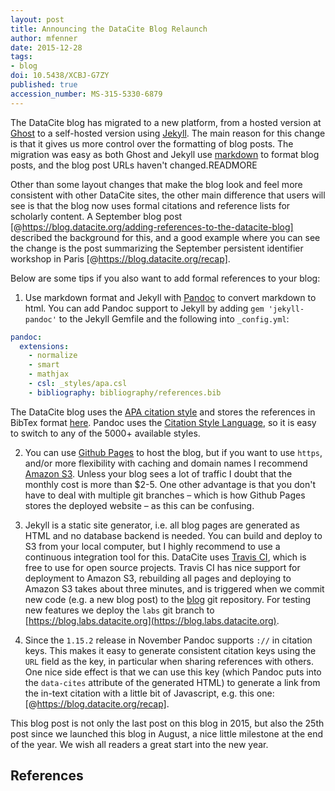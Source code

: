 ```yaml
---
layout: post
title: Announcing the DataCite Blog Relaunch
author: mfenner
date: 2015-12-28
tags:
- blog
doi: 10.5438/XCBJ-G7ZY
published: true
accession_number: MS-315-5330-6879
---
```

The DataCite blog has migrated to a new platform, from a hosted version at [Ghost](https://ghost.org/) to a self-hosted version using [Jekyll](https://jekyllrb.com/). The main reason for this change is that it gives us more control over the formatting of blog posts. The migration was easy as both Ghost and Jekyll use [markdown](http://support.ghost.org/markdown-guide/) to format blog posts, and the blog post URLs haven't changed.READMORE

Other than some layout changes that make the blog look and feel more consistent with other DataCite sites, the other main difference that users will see is that the blog now uses formal citations and reference lists for scholarly content. A September blog post [@https://blog.datacite.org/adding-references-to-the-datacite-blog] described the background for this, and a good example where you can see the change is the post summarizing the September persistent identifier workshop in Paris [@https://blog.datacite.org/recap].

Below are some tips if you also want to add formal references to your blog:

1. Use markdown format and Jekyll with [Pandoc](http://pandoc.org/) to convert markdown to html. You can add Pandoc support to Jekyll by adding `gem 'jekyll-pandoc'` to the Jekyll Gemfile and the following into `_config.yml`:

```yaml
pandoc:
  extensions:
    - normalize
    - smart
    - mathjax
    - csl: _styles/apa.csl
    - bibliography: bibliography/references.bib
```

The DataCite blog uses the [APA citation style](http://www.apastyle.org/) and stores the references in BibTex format [here](https://blog.datacite.org/bibliography/references.bib). Pandoc uses the [Citation Style Language](http://citationstyles.org/), so it is easy to switch to any of the 5000+ available styles.

2. You can use [Github Pages](https://pages.github.com/) to host the blog, but if you want to use `https`, and/or more flexibility with caching and domain names I recommend [Amazon S3](https://aws.amazon.com/s3/). Unless your blog sees a lot of traffic I doubt that the monthly cost is more than $2-5. One other advantage is that you don't have to deal with multiple git branches – which is how Github Pages stores the deployed website – as this can be confusing.

3. Jekyll is a static site generator, i.e. all blog pages are generated as HTML and no database backend is needed. You can build and deploy to S3 from your local computer, but I highly recommend to use a continuous integration tool for this.
DataCite uses [Travis CI](https://travis-ci.com/), which is free to use for open source projects. Travis CI has nice support for deployment to Amazon S3, rebuilding all pages and deploying to Amazon S3 takes about three minutes, and is triggered when we commit new code (e.g. a new blog post) to the [blog](https://github.com/datacite/blog) git repository. For testing new features we deploy the `labs` git branch to [https://blog.labs.datacite.org](https://blog.labs.datacite.org).

4. Since the `1.15.2` release in November Pandoc supports `://` in citation keys. This makes it easy to generate consistent citation keys using the `URL` field as the key, in particular when sharing references with others. One nice side effect is that we can use this key (which Pandoc puts into the `data-cites` attribute of the generated HTML) to generate a link from the in-text citation with a little bit of Javascript, e.g. this one: [@https://blog.datacite.org/recap].

This blog post is not only the last post on this blog in 2015, but also the 25th post since we launched this blog in August, a nice little milestone at the end of the year. We wish all readers a great start into the new year.

## References
